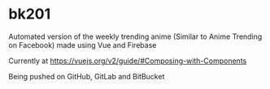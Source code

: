 # bk201
Automated version of the weekly trending anime (Similar to Anime Trending on Facebook) made using Vue and Firebase

Currently at https://vuejs.org/v2/guide/#Composing-with-Components

Being pushed on GitHub, GitLab and BitBucket
